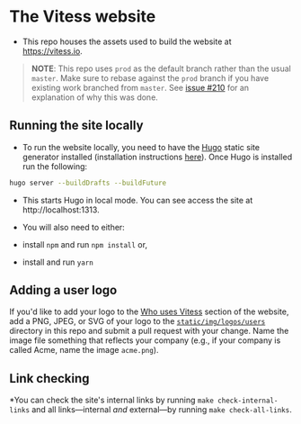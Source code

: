 # The Vitess website

* This repo houses the assets used to build the website at https://vitess.io.

> **NOTE**: This repo uses `prod` as the default branch rather than the usual `master`. Make sure to rebase against the `prod` branch if you have existing work branched from `master`. See [issue #210](https://github.com/vitessio/website/issues/210) for an explanation of why this was done.

## Running the site locally

* To run the website locally, you need to have the [Hugo](https://gohugo.io) static site generator installed (installation instructions [here](https://gohugo.io/getting-started/installing/)). Once Hugo is installed run the following:

```bash
hugo server --buildDrafts --buildFuture
```

* This starts Hugo in local mode. You can see access the site at http://localhost:1313.

- You will also need to either:

- install `npm` and run `npm install` or,
- install and run `yarn`

## Adding a user logo

If you'd like to add your logo to the [Who uses Vitess](https://vitess.io/#who-uses) section of the website, add a PNG, JPEG, or SVG of your logo to the [`static/img/logos/users`](./static/img/logos/users) directory in this repo and submit a pull request with your change. Name the image file something that reflects your company (e.g., if your company is called Acme, name the image `acme.png`).

## Link checking

*You can check the site's internal links by running `make check-internal-links` and all links—internal *and* external—by running `make check-all-links`.

